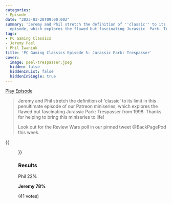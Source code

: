```yaml
---
categories:
- Episode
date: "2023-03-20T09:00:00Z"
summary: 'Jeremy and Phil stretch the definition of ''classic'' to its limit in this
  episode, which explores the flawed but fascinating Jurassic  Park: Trespasser.'
tags:
- PC Gaming Classics
- Jeremy Peel
- Phil Iwaniuk
title: 'PC Gaming Classics Episode 5: Jurassic Park: Trespasser'
cover: 
  image: peel-trespasser.jpeg
  hidden: false
  hiddenInList: false
  hiddenInSingle: true
---
```


[Play Episode](https://www.patreon.com/posts/pc-gaming-5-park-80198542)
> Jeremy and Phil stretch the definition of 'classic' to its limit in this penultimate episode of our Patreon miniseries, which explores the flawed but fascinating Jurassic  Park: Trespasser from 1998. Thanks for helping to bring this miniseries to life!
>
> Look out for the Review Wars poll in our pinned tweet @BackPagePod this week. 

{{<figure 
    src="peel-trespasser.jpeg" 
    alt="First contact with Trespasser is going well. Yep, that's my arm." >}}

### Results

Phil 22%

**Jeremy 78%**

(41 votes)